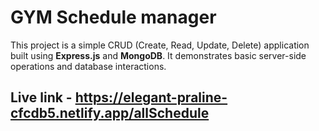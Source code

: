 # GYM Schedule manager

This project is a simple CRUD (Create, Read, Update, Delete) application built using **Express.js** and **MongoDB**. It demonstrates basic server-side operations and database interactions.

## Live link - https://elegant-praline-cfcdb5.netlify.app/allSchedule

